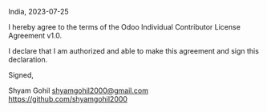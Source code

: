 India, 2023-07-25

I hereby agree to the terms of the Odoo Individual Contributor License
Agreement v1.0.

I declare that I am authorized and able to make this agreement and sign this
declaration.

Signed,

Shyam Gohil shyamgohil2000@gmail.com https://github.com/shyamgohil2000
